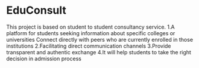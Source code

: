 # EduConsult

This project is based on student to student consultancy service.
1.A platform for students seeking information about specific colleges or universities Connect directly with peers who are currently enrolled in those institutions
2.Facilitating direct communication channels
3.Provide transparent and authentic exchange
4.It will help students to take the right decision in admission process




